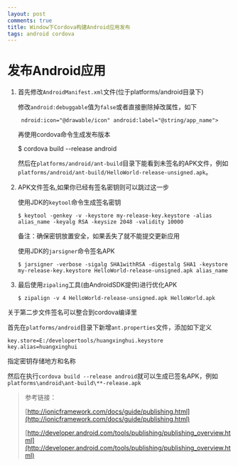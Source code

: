 ```yaml
---
layout: post
comments: true
title: Window下Cordova构建Android应用发布
tags: android cordova
---
```


# 发布Android应用 #



1. 首先修改`AndroidManifest.xml`文件(位于platforms/android目录下)

	修改`android:debuggable`值为`false`或者直接删除掉改属性，如下

		ndroid:icon="@drawable/icon" android:label="@string/app_name">

	再使用cordova命令生成发布版本

	$ cordova build --release android

	然后在`platforms/android/ant-build`目录下能看到未签名的APK文件，例如`platforms/android/ant-build/HelloWorld-release-unsigned.apk`。

2.	APK文件签名,如果你已经有签名密钥则可以跳过这一步

	使用JDK的`keytool`命令生成签名密钥

		$ keytool -genkey -v -keystore my-release-key.keystore -alias alias_name -keyalg RSA -keysize 2048 -validity 10000

	备注：确保密钥放置安全，如果丢失了就不能提交更新应用

	使用JDK的`jarsigner`命令签名APK

		$ jarsigner -verbose -sigalg SHA1withRSA -digestalg SHA1 -keystore my-release-key.keystore HelloWorld-release-unsigned.apk alias_name

3.	最后使用`zipaling`工具(由AndroidSDK提供)进行优化APK

		$ zipalign -v 4 HelloWorld-release-unsigned.apk HelloWorld.apk

关于第二步文件签名可以整合到cordova编译里

首先在`platforms/android`目录下新增`ant.properties`文件，添加如下定义

	key.store=E:/developertools/huangxinghui.keystore
	key.alias=huangxinghui

指定密钥存储地方和名称

然后在执行`cordova build --release android`就可以生成已签名APK，例如`platforms\android\ant-build\**-release.apk`

> 参考链接：
> 
> [http://ionicframework.com/docs/guide/publishing.html](http://ionicframework.com/docs/guide/publishing.html)
> 
> [http://developer.android.com/tools/publishing/publishing_overview.html](http://developer.android.com/tools/publishing/publishing_overview.html)